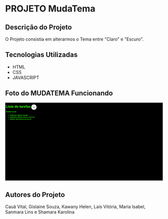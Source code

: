 # PROJETO MudaTema
## Descrição do Projeto
O Projeto consistia em alterarmos o Tema entre "Claro" e "Escuro".
## Tecnologias Utilizadas
* HTML
* CSS
* JAVASCRIPT
## Foto do MUDATEMA Funcionando
![](img/mudatema.png)
## Autores do Projeto
Cauã Vital, Gislaine Souza, Kawany Helen, Laís Vitória, Maria Isabel, Sanmara Lins e Shamara Karolina
